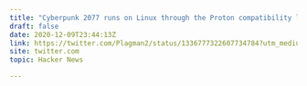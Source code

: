 ```yaml
---
title: "Cyberpunk 2077 runs on Linux through the Proton compatibility layer"
draft: false
date: 2020-12-09T23:44:13Z
link: https://twitter.com/Plagman2/status/1336777322607734784?utm_medium=RSS&utm_source=hune
site: twitter.com
topic: Hacker News  

---
```

